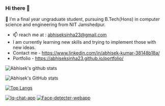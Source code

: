 ### Hi there 👋

<!--
**abhiseksinha23/abhiseksinha23** is a ✨ _special_ ✨ repository because its `README.md` (this file) appears on your GitHub profile.

Here are some ideas to get you started:

- 🔭 I’m a final year ungraduate student, pursuing B.Tech(Hons) in computer science and engineering from NIT Jamshedpur.
- 🌱 I’m currently learning ...
- 👯 I’m looking to collaborate on ...
- 🤔 I’m looking for help with ...
- 💬 Ask me about Web development.
- 📫 How to reach me: abhiseksinha23@gmail.com
- 😄 Pronouns: ...
- ⚡ Fun fact: ...


-->
🔭 I’m a final year ungraduate student, pursuing B.Tech(Hons) in computer science and engineering from NIT Jamshedpur.
- 📫 reach me at : abhiseksinha23@gmail.com
- I am currently learning new skills and trying to implement those with new ideas.
- Contact me - https://www.linkedin.com/in/abhisek-kumar-38148b18a/
- Portfolio - https://abhiseksinha23.github.io/portfolio/

![Abhisek's github stats](https://github-readme-stats.vercel.app/api?username=abhiseksinha23)

![Abhisek's GitHub stats](https://github-readme-stats.vercel.app/api?username=abhiseksinha23&show_icons=true)

[![Top Langs](https://github-readme-stats.vercel.app/api/top-langs/?username=abhiseksinha23)](https://github.com/abhiseksinha23/github-readme-stats)

[![Iq-chat-app](https://github-readme-stats.vercel.app/api/pin/?username=abhiseksinha23&repo=Iq-chat-app)](https://github.com/abhiseksinha23/Iq-chat-app.to)
[![Face-detecter-webapp](https://github-readme-stats.vercel.app/api/pin/?username=abhiseksinha23&repo=Face-detecter-webapp)](https://github.com/abhiseksinha23/Face-detecter-webapp.to)
